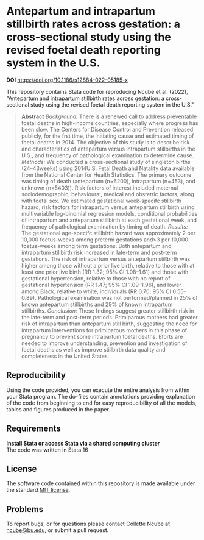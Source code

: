 # Antepartum and intrapartum stillbirth rates across gestation: a cross-sectional study using the revised foetal death reporting system in the U.S.
**DOI** https://doi.org/10.1186/s12884-022-05185-x

This repository contains Stata code for reproducing Ncube et al. (2022), "Antepartum and intrapartum stillbirth rates across gestation: a cross-sectional study using the revised foetal death reporting system in the U.S."

> **Abstract**
*Background:* There is a renewed call to address preventable foetal deaths in high-income countries, especially where progress has been slow. The Centers for Disease Control and Prevention released publicly, for the frst time, the initiating cause and estimated timing of foetal deaths in 2014. The objective of this study is to describe risk and characteristics of antepartum versus intrapartum stillbirths in the U.S., and frequency of pathological examination to 
determine cause.
*Methods:* We conducted a cross-sectional study of singleton births (24–43weeks) using 2014U.S. Fetal Death and Natality data available from the National Center for Health Statistics. The primary outcome was timing of death (antepartum (n=6200), intrapartum (n=453), and unknown (n=5403)). Risk factors of interest included maternal 
sociodemographic, behavioural, medical and obstetric factors, along with foetal sex. We estimated gestational week-specifc stillbirth hazard, risk factors for intrapartum versus antepartum stillbirth using multivariable log-binomial regression models, conditional probabilities of intrapartum and antepartum stillbirth at each gestational week, and frequency of pathological examination by timing of death.
*Results:* The gestational age-specifc stillbirth hazard was approximately 2 per 10,000 foetus-weeks among preterm gestations and>3 per 10,000 foetus-weeks among term gestations. Both antepartum and intrapartum stillbirth risk increased in late-term and post-term gestations. The risk of intrapartum versus antepartum stillbirth was higher among those without a prior live birth, relative to those with at least one prior live birth (RR 1.32; 95% CI 1.08–1.61) and those with gestational hypertension, relative to those with no report of gestational hypertension (RR 1.47; 95% CI 1.09–1.96), and lower among Black, relative to white, individuals (RR 0.70; 95% CI 0.55–0.89). Pathological examination was not performed/planned in 25% of known antepartum stillbirths and 29% of known intrapartum stillbirths.
*Conclusion:* These fndings suggest greater stillbirth risk in the late-term and post-term periods. Primiparous mothers had greater risk of intrapartum than antepartum still birth, suggesting the need for intrapartum interventions for primiparous mothers in this phase of pregnancy to prevent some intrapartum foetal deaths. Eforts are needed to improve understanding, prevention and investigation of foetal deaths as well as improve stillbirth data quality and 
completeness in the United States.


   ## Reproducibility
Using the code provided, you can execute the entire analysis from within your Stata program. The do-files contain annotations providing explanation of the code from beginning to end for easy reproducibility of all the models, tables and figures produced in the paper.

  ## Requirements
**Install Stata or access Stata via a shared computing cluster**\
The code was written in Stata 16

   ## License
The software code contained within this repository is made available under the standard [MIT license](http://opensource.org/licenses/mit-license.php). 

   ## Problems
To report bugs, or for questions please contact Collette Ncube at ncube@bu.edu, or submit a pull request.
